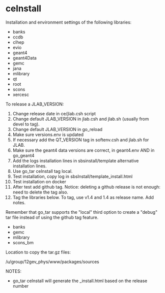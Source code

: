 # ceInstall

Installation and environment settings of the following libraries:

- banks
- ccdb
- clhep
- evio
- geant4
- geant4Data
- gemc
- jana
- mlibrary
- qt
- root
- scons
- xercesc


To release a JLAB_VERSION: 

01. Change release date in ce/jlab.csh script
02. Change default JLAB_VERSION in jlab.csh and jlab.sh (usually from devel to tag). 
03. Change default JLAB_VERSION in go_reload
04. Make sure versions.env is updated
05. If necessary add the QT_VERSION tag in softenv.csh and jlab.sh for JLAB.
06. Make sure the geant4 data versions are correct, in geant4.env AND in go_geant4
07. Add the logs installation lines in sbsinstall/template alternative installation lines.
08. Use go_tar ceInstall tag local. 
09. Test installation, copy log in sbsInstall/template_install.html
10. Test installation on docker
11. After test add github tag. Notice: deleting a github release is not enough: need to delete the tag also.
12. Tag the libraries below. To tag, use v1.4 and 1.4 as release name. Add notes.

Remember that go_tar supports the "local" third option to create a "debug" tar file instead of using the github tag feature.

- banks
- gemc 
- mlibrary
- scons_bm

Location to copy the tar.gz files:

/u/group/12gev_phys/www/packages/sources

NOTES:

- go_tar ceInstall will generate the _install.html based on the release number

